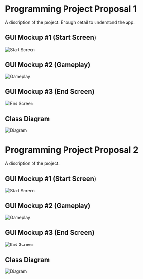 # Programming Project Proposal 1
A discription of the project. Enough detail to understand the app.

## GUI Mockup #1 (Start Screen)
![Start Screen]()

## GUI Mockup #2 (Gameplay)
![Gameplay]()

## GUI Mockup #3 (End Screen)
![End Screen]()

## Class Diagram
![Diagram]()

# Programming Project Proposal 2
A discription of the project.

## GUI Mockup #1 (Start Screen)
![Start Screen]()

## GUI Mockup #2 (Gameplay)
![Gameplay]()

## GUI Mockup #3 (End Screen)
![End Screen]()

## Class Diagram
![Diagram]()
